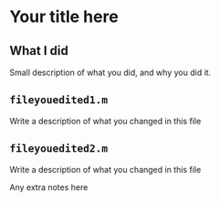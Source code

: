 # Your title here

## What I did

Small description of what you did, and why you did it.

## `fileyouedited1.m`

Write a description of what you changed in this file

## `fileyouedited2.m`

Write a description of what you changed in this file


Any extra notes here
